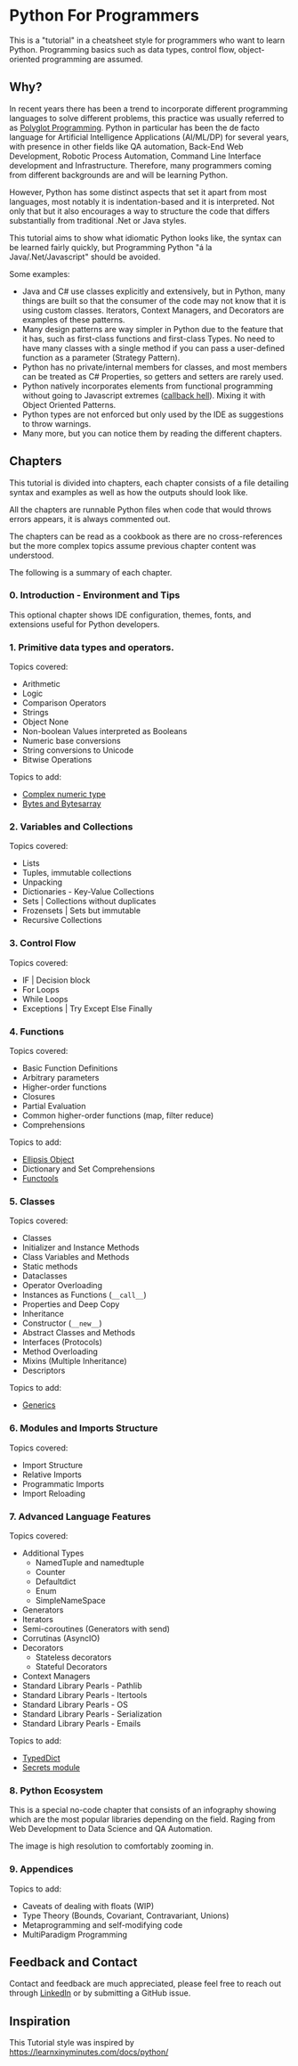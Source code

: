# Python For Programmers

This is a "tutorial" in a cheatsheet style for programmers who want to learn
Python. Programming basics such as data types, control flow, object-oriented
programming are assumed.

## Why?

In recent years there has been a trend to incorporate different programming
languages to solve different problems, this practice was usually referred to as
[Polyglot
Programming](https://www.thoughtworks.com/radar/techniques/polyglot-programming).
Python in particular has been the de facto language for Artificial Intelligence
Applications (AI/ML/DP) for several years, with presence in other fields like QA
automation, Back-End Web Development, Robotic Process Automation, Command Line
Interface development and Infrastructure. Therefore, many programmers coming
from different backgrounds are and will be learning Python.

However, Python has some distinct aspects that set it apart from most languages,
most notably it is indentation-based and it is interpreted. Not only that but it
also encourages a way to structure the code that differs substantially from
traditional .Net or Java styles.

This tutorial aims to show what idiomatic Python looks like, the syntax
can be learned fairly quickly, but Programming Python "á la Java/.Net/Javascript"
should be avoided.

Some examples:
- Java and C# use classes explicitly and extensively, but in Python, many things
  are built so that the consumer of the code may not know that it is using
  custom classes. Iterators, Context Managers, and Decorators are examples of
  these patterns.
- Many design patterns are way simpler in Python due to the feature that it has,
  such as first-class functions and first-class Types. No need to have many
  classes with a single method if you can pass a user-defined function as a
  parameter (Strategy Pattern).
- Python has no private/internal members for classes, and most members can be
  treated as C# Properties, so getters and setters are rarely used.
- Python natively incorporates elements from functional programming without
  going to Javascript extremes ([callback
  hell](https://en.wiktionary.org/wiki/callback_hell)). Mixing it with Object
  Oriented Patterns.
- Python types are not enforced but only used by the IDE as suggestions to throw
  warnings.
- Many more, but you can notice them by reading the different chapters.

## Chapters

This tutorial is divided into chapters, each chapter consists of a file
detailing syntax and examples as well as how the outputs should look like.

All the chapters are runnable Python files when code that would throws errors
appears, it is always commented out.

The chapters can be read as a cookbook as there are no cross-references but the
more complex topics assume previous chapter content was understood.

The following is a summary of each chapter.

### 0. Introduction - Environment and Tips

This optional chapter shows IDE configuration, themes, fonts, and extensions
useful for Python developers.

### 1. Primitive data types and operators.

Topics covered:

- Arithmetic
- Logic
- Comparison Operators
- Strings
- Object None
- Non-boolean Values interpreted as Booleans
- Numeric base conversions
- String conversions to Unicode
- Bitwise Operations

Topics to add:
- [Complex numeric type](https://docs.python.org/3/library/functions.html#complex)
- [Bytes and Bytesarray](https://docs.python.org/3/library/stdtypes.html#binary-sequence-types-bytes-bytearray-memoryview)


### 2. Variables and Collections

Topics covered:

- Lists
- Tuples, immutable collections
- Unpacking
- Dictionaries - Key-Value Collections
- Sets | Collections without duplicates
- Frozensets | Sets but immutable
- Recursive Collections


### 3. Control Flow

Topics covered:

- IF | Decision block
- For Loops
- While Loops
- Exceptions | Try Except Else Finally

### 4. Functions

Topics covered:

- Basic Function Definitions
- Arbitrary parameters
- Higher-order functions
- Closures
- Partial Evaluation
- Common higher-order functions (map, filter reduce)
- Comprehensions

Topics to add:
- [Ellipsis Object](https://docs.python.org/3/library/constants.html#Ellipsis)
- Dictionary and Set Comprehensions
- [Functools](https://docs.python.org/3/library/functools.html)

### 5. Classes

Topics covered:

- Classes
- Initializer and Instance Methods
- Class Variables and Methods
- Static methods
- Dataclasses
- Operator Overloading
- Instances as Functions (`__call__`)
- Properties and Deep Copy
- Inheritance
- Constructor (`__new__`)
- Abstract Classes and Methods
- Interfaces (Protocols)
- Method Overloading
- Mixins (Multiple Inheritance)
- Descriptors

Topics to add:
- [Generics](https://docs.python.org/3/library/stdtypes.html#generic-alias-type)

### 6. Modules and Imports Structure

Topics covered:

- Import Structure
- Relative Imports
- Programmatic Imports
- Import Reloading

### 7. Advanced Language Features

Topics covered:

- Additional Types
    - NamedTuple and namedtuple
    - Counter
    - Defaultdict
    - Enum
    - SimpleNameSpace
- Generators
- Iterators
- Semi-coroutines (Generators with send)
- Corrutinas (AsyncIO)
- Decorators
    - Stateless decorators
    - Stateful Decorators
- Context Managers
- Standard Library Pearls - Pathlib
- Standard Library Pearls - Itertools
- Standard Library Pearls - OS
- Standard Library Pearls - Serialization
- Standard Library Pearls - Emails

Topics to add:
- [TypedDict](https://docs.python.org/3/library/typing.html#typing.TypedDict)
- [Secrets module](https://docs.python.org/3/library/secrets.html)


### 8. Python Ecosystem

This is a special no-code chapter that consists of an infography showing which
are the most popular libraries depending on the field. Raging from Web
Development to Data Science and QA Automation. 

The image is high resolution to comfortably zooming in.

### 9. Appendices

Topics to add:

- Caveats of dealing with floats (WIP)
- Type Theory (Bounds, Covariant, Contravariant, Unions)
- Metaprogramming and self-modifying code
- MultiParadigm Programming


## Feedback and Contact

Contact and feedback are much appreciated, please feel free to reach out through
[LinkedIn](https://www.linkedin.com/in/ezequielcastano/) or by submitting a
GitHub issue.

## Inspiration

This Tutorial style was inspired by https://learnxinyminutes.com/docs/python/
